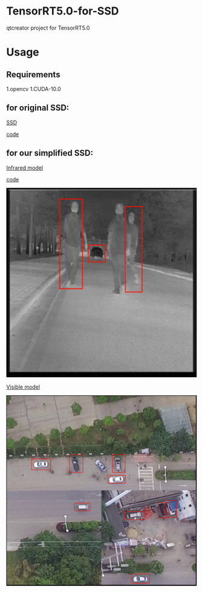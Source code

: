 # TensorRT5.0-for-SSD
qtcreator project for TensorRT5.0

# Usage
## Requirements

1.opencv
1.CUDA-10.0

## for original SSD:

[SSD](https://docs.nvidia.com/deeplearning/sdk/tensorrt-sample-support-guide/index.html#sample_ssd)

[code](https://github.com/BarryKCL/TensorRT5.0-for-SSD/tree/master/TensorRT5.0-for-SSD/QT/TensorRT5.0_SSD_21)

## for our simplified SSD:

[Infrared model](https://github.com/BarryKCL/TensorRT5.0-for-SSD/tree/master/TensorRT5.0-for-SSD/QT/models)

[code](https://github.com/BarryKCL/TensorRT5.0-for-SSD/tree/master/TensorRT5.0-for-SSD/QT/TensorRT5.0_SSD_4)

![image](https://github.com/BarryKCL/TensorRT5.0-for-SSD/blob/master/TensorRT5.0-for-SSD/fig/1.png)

[Visible model](https://github.com/BarryKCL/TensorRT5.0-for-SSD/tree/master/TensorRT5.0-for-SSD/QT/UAV_448Model)

![image](https://github.com/BarryKCL/TensorRT5.0-for-SSD/blob/master/TensorRT5.0-for-SSD/fig/2.png)


